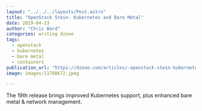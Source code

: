 ```yaml
---
layout: "../../../layouts/Post.astro"
title: "OpenStack Stein- Kubernetes and Bare Metal"
date: 2019-04-23
author: "Chris Ward"
categories: writing dzone
tags: 
  - openstack
  - kubernetes
  - bare metal
  - containers
publication_url: "https://dzone.com/articles/-openstack-stein-kubernetes-and-bare-metal"
image: images/11708672.jpeg

---
```

The 19th release brings improved Kubernetes support, plus enhanced bare metal & network management.

